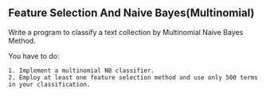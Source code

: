 ## Feature Selection And Naive Bayes(Multinomial)    

Write a program to classify a text collection by Multinomial Naive Bayes Method.  

You have to do:  

    1. Implement a multinomial NB classifier. 
    2. Employ at least one feature selection method and use only 500 terms in your classification.    
